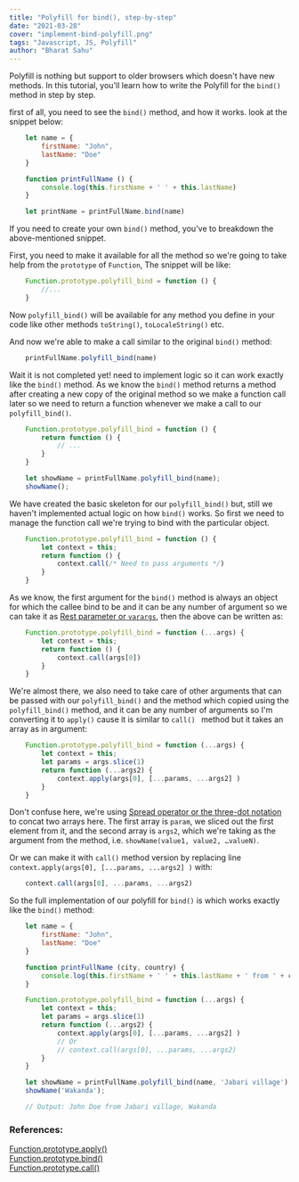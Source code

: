 ```yaml
---
title: "Polyfill for bind(), step-by-step"
date: "2021-03-28"
cover: "implement-bind-polyfill.png"
tags: "Javascript, JS, Polyfill"
author: "Bharat Sahu"
---
```


Polyfill is nothing but support to older browsers which doesn't have new methods. In this tutorial, you'll learn how to write the Polyfill for the `bind()` method in step by step.

first of all, you need to see the `bind()` method, and how it works. look at the snippet below:

```js
    let name = {
        firstName: "John",
        lastName: "Doe"
    }

    function printFullName () {
        console.log(this.firstName + ' ' + this.lastName)
    }

    let printName = printFullName.bind(name)
```

If you need to create your own `bind()` method, you've to breakdown the above-mentioned snippet.

First, you need to make it available for all the method so we're going to take help from the `prototype` of `Function`, The snippet will be like:


```js
    Function.prototype.polyfill_bind = function () {
        //...
    }
```

Now `polyfill_bind()` will be available for any method you define in your code like other methods `toString()`, `toLocaleString()` etc.

And now we're able to make a call similar to the original `bind()` method:

```js
    printFullName.polyfill_bind(name)
```

Wait it is not completed yet! need to implement logic so it can work exactly like the `bind()` method. As we know the `bind()` method returns a method after creating a new copy of the original method so we make a function call later so we need to return a function whenever we make a call to our `polyfill_bind()`.

```js
    Function.prototype.polyfill_bind = function () {
        return function () {
            // ...
        }
    }

    let showName = printFullName.polyfill_bind(name);
    showName();
```

We have created the basic skeleton for our `polyfill_bind()` but, still we haven't implemented actual logic on how `bind()` works. So first we need to manage the function call we're trying to bind with the particular object.

```js
    Function.prototype.polyfill_bind = function () {
        let context = this;
        return function () {
            context.call(/* Need to pass arguments */)
        }
    }
```

As we know, the first argument for the `bind()` method is always an object for which the callee bind to be and it can be any number of argument so we can take it as [Rest parameter  or `varargs`][rest_parameters], then the above can be written as:

```js
    Function.prototype.polyfill_bind = function (...args) {
        let context = this;
        return function () {
            context.call(args[0])
        }
    }
```

We're almost there, we also need to take care of other arguments that can be passed with our `polyfill_bind()` and the method which copied using the `polyfill_bind()` method, and it can be any number of arguments so I'm converting it to `apply()` cause it is similar to `call() ` method but it takes an array as in argument:

```js
    Function.prototype.polyfill_bind = function (...args) {
        let context = this;
        let params = args.slice(1)
        return function (...args2) {
            context.apply(args[0], [...params, ...args2] )
        }
    }
```

Don't confuse here, we're using [Spread operator or the three-dot notation][spread_operator] to concat two arrays here. The first array is `param`, we sliced out the first element from it, and the second array is `args2`, which we're taking as the argument from the method, i.e. `showName(value1, value2, …valueN)`.

Or we can make it with `call()` method version by replacing line `context.apply(args[0], [...params, ...args2] )` with:

```js
    context.call(args[0], ...params, ...args2)
```

So the full implementation of our polyfill for `bind()` is which works exactly like the `bind()` method:

```js
    let name = {
        firstName: "John",
        lastName: "Doe"
    }

    function printFullName (city, country) {
        console.log(this.firstName + ' ' + this.lastName + ' from ' + city + ', ' + country)
    }

    Function.prototype.polyfill_bind = function (...args) {
        let context = this;
        let params = args.slice(1)
        return function (...args2) {
            context.apply(args[0], [...params, ...args2] )
            // Or
            // context.call(args[0], ...params, ...args2)
        }
    }

    let showName = printFullName.polyfill_bind(name, 'Jabari village')
    showName('Wakanda');

    // Output: John Doe from Jabari village, Wakanda
```

### References:

[Function.prototype.apply()][apply]
<br>
[Function.prototype.bind()][bind]
<br>
[Function.prototype.call()][call]

<!-- Links -->
[rest_parameters]: https://developer.mozilla.org/en-US/docs/Web/JavaScript/Reference/Functions/rest_parameters
[spread_operator]: https://developer.mozilla.org/en-US/docs/Web/JavaScript/Reference/Operators/Spread_syntax
[apply]: https://developer.mozilla.org/en-US/docs/Web/JavaScript/Reference/Global_Objects/Function/apply
[call]: https://developer.mozilla.org/en-US/docs/Web/JavaScript/Reference/Global_Objects/Function/call
[bind]: https://developer.mozilla.org/en-US/docs/Web/JavaScript/Reference/Global_objects/Function/bind